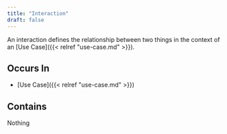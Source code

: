 ```yaml
---
title: "Interaction"
draft: false
---
```


An interaction defines the relationship between two things in the context of 
an [Use Case]({{< relref "use-case.md" >}}). 

## Occurs In
* [Use Case]({{< relref "use-case.md" >}})

## Contains
Nothing
